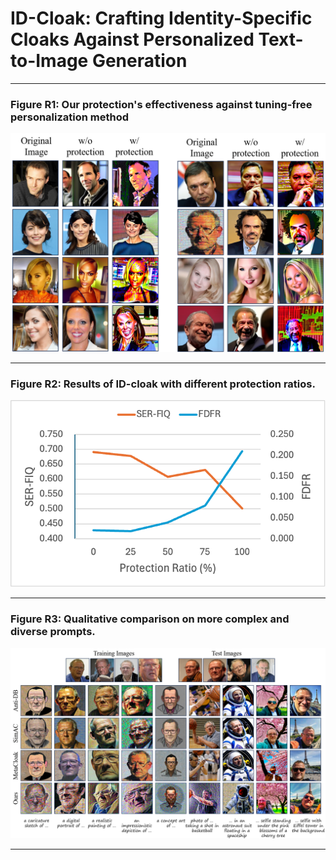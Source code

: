 # ID-Cloak: Crafting Identity-Specific Cloaks Against Personalized Text-to-Image Generation

---
### **Figure R1: Our protection's effectiveness against tuning-free personalization method**  
<p align="center">
  <img src="images/image1.png">
</p>


---
### **Figure R2: Results of ID-cloak with different protection ratios.**  
<p align="center">
  <img src="images/image2.png">
</p>


---
### **Figure R3: Qualitative comparison on more complex and diverse prompts.**  
<p align="center">
  <img src="images/image3.png">
</p>

---

[//]: # (### **Figure R4: Ablation study on effect of input image numbers on ID-cloak performance.**  )

[//]: # (<p align="center">)

[//]: # (  <img src="images/image4.png">)

[//]: # (</p>)


